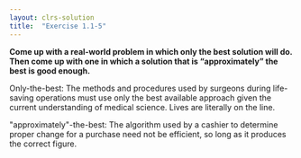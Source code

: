 ```yaml
---
layout: clrs-solution
title:  "Exercise 1.1-5"
---
```

**Come up with a real-world problem in which only the best solution will do. Then come up with one in which a solution that is “approximately” the best is good enough.**

Only-the-best: The methods and procedures used by surgeons during life-saving operations must use only the best available approach given the current understanding of medical science. Lives are literally on the line.

"approximately"-the-best: The algorithm used by a cashier to determine proper change for a purchase need not be efficient, so long as it produces the correct figure.